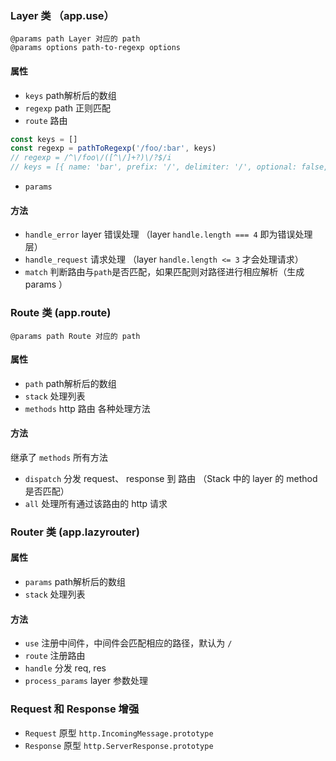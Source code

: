 ### Layer 类 （app.use）

```
@params path Layer 对应的 path
@params options path-to-regexp options
```

#### 属性

- `keys` path解析后的数组
- `regexp` path 正则匹配
- `route` 路由

```javascript
const keys = []
const regexp = pathToRegexp('/foo/:bar', keys)
// regexp = /^\/foo\/([^\/]+?)\/?$/i
// keys = [{ name: 'bar', prefix: '/', delimiter: '/', optional: false, repeat: false, pattern: '[^\\/]+?' }]

```

- `params`

#### 方法

- `handle_error` layer 错误处理 （layer `handle.length === 4` 即为错误处理层）
- `handle_request` 请求处理 （layer `handle.length <= 3` 才会处理请求）
- `match` 判断路由与`path`是否匹配，如果匹配则对路径进行相应解析（生成 params ）


### Route 类 (app.route)

```
@params path Route 对应的 path
```

#### 属性

- `path` path解析后的数组
- `stack` 处理列表
- `methods` http 路由 各种处理方法

#### 方法

继承了 `methods` 所有方法

- `dispatch` 分发 request、 response 到 路由 （Stack 中的 layer 的 method 是否匹配）
- `all` 处理所有通过该路由的 http 请求


### Router 类 (app.lazyrouter)

#### 属性

- `params` path解析后的数组
- `stack`  处理列表

#### 方法

- `use` 注册中间件，中间件会匹配相应的路径，默认为 `/`
- `route` 注册路由
- `handle` 分发 req, res
- `process_params` layer 参数处理


### Request 和 Response 增强

- `Request` 原型 `http.IncomingMessage.prototype`
- `Response` 原型 `http.ServerResponse.prototype`